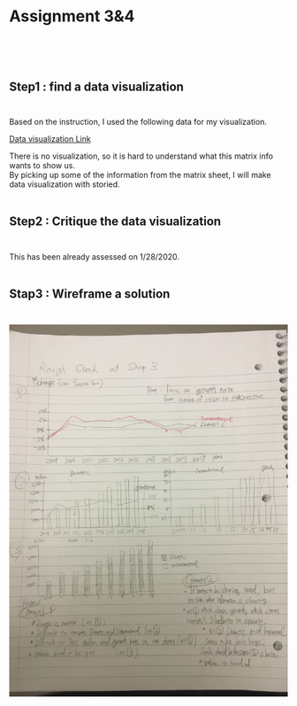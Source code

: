 # Assignment 3&4 </br></br></br>

## Step1 : find a data visualization</br></br>

Based on the instruction, I used the following data for my visualization.</br>

[Data visualization Link](https://www.ustravel.org/system/files/media_root/document/Research_Fact-Sheet_US-Travel-and-Tourism-Overview.pdf)</br>

There is no visualization, so it is hard to understand what this matrix info wants to show us. </br>
By picking up some of the information from the matrix sheet, I will make data visualization with storied.</br></br>

## Step2 : Critique the data visualization</br></br>

This has been already assessed on 1/28/2020.</br></br>

## Stap3 : Wireframe a solution</br></br>

![Alt text](/Wireflame_sketch.jpeg)



